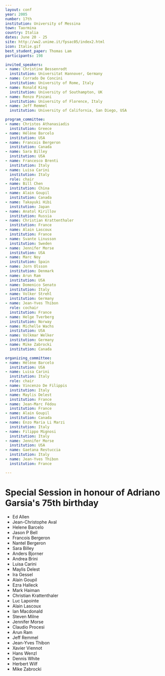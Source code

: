 ```yaml
---
layout: conf
year: 2005
number: 17th
institution: University of Messina
town: Taormina
country: Italia
dates: June 20 - 25
site: http://ww2.unime.it/fpsac05/index2.html
icon: Italie.gif
best_student_paper: Thomas Lam
participants: 198

invited_speakers:
- name: Christine Bessenrodt
  institution: Universitat Hannover, Germany
- name: Corrado De Concini
  institution: University of Rome, Italy
- name: Ronald King
  institution: University of Southampton, UK
- name: Renzo Pinzani
  institution: University of Florence, Italy
- name: Jeff Remmel
  institution: University of California, San Diego, USA

program_committee:
- name: Christos Athanasiadis
  institution: Greece
- name: Hélène Barcelo
  institution: USA
- name: Francois Bergeron
  institution: Canada
- name: Sara Billey
  institution: USA
- name: Francesco Brenti
  institution: Italy
- name: Luisa Carini
  institution: Italy
  role: chair
- name: Bill Chen
  institution: China
- name: Alain Goupil
  institution: Canada
- name: Takayuki Hibi
  institution: Japan
- name: Anatol Kirillov
  institution: Russia
- name: Christian Krattenthaler
  institution: France
- name: Alain Lascoux
  institution: France
- name: Svante Linusson
  institution: Sweden
- name: Jennifer Morse
  institution: USA
- name: Marc Noy
  institution: Spain
- name: Jorn Olsson
  institution: Denmark
- name: Arun Ram
  institution: USA
- name: Domenico Senato
  institution: Italy
- name: Volker Strehl
  institution: Germany
- name: Jean-Yves Thibon
  role: cochair
  institution: France
- name: Helge Tverberg
  institution: Norway
- name: Michelle Wachs
  institution: USA
- name: Volkmar Welker
  institution: Germany
- name: Mike Zabrocki
  institution: Canada

organizing_committee:
- name: Hélène Barcelo
  institution: USA
- name: Luisa Carini
  institution: Italy
  role: chair
- name: Vincenzo De Filippis
  institution: Italy
- name: Maylis Delest
  institution: France
- name: Jean-Marc Fédou
  institution: France
- name: Alain Goupil
  institution: Canada
- name: Enzo Maria Li Marzi
  institution: Italy
- name: Filippo Mignosi
  institution: Italy
- name: Jennifer Morse
  institution: USA
- name: Gaetana Restuccia
  institution: Italy
- name: Jean-Yves Thibon
  institution: France

---
```


# Special Session in honour of Adriano Garsia's 75th birthday

- Ed Allen
- Jean-Christophe Aval
- Helene Barcelo
- Jason P Bell
- Francois Bergeron
- Nantel Bergeron 
- Sara Billey
- Anders Bjorner
- Andrea Brini
- Luisa Carini
- Maylis Delest
- Ira Gessel
- Alain Goupil
- Ezra Halleck
- Mark Haiman
- Christian Krattenthaler
- Luc Lapointe
- Alain Lascoux
- Ian Macdonald
- Steven Milne
- Jennifer Morse
- Claudio Procesi
- Arun Ram
- Jeff Remmel
- Jean-Yves Thibon
- Xavier Viennot
- Hans Wenzl
- Dennis White
- Herbert Wilf
- Mike Zabrocki
